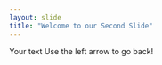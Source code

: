 ```yaml
---
layout: slide 
title: "Welcome to our Second Slide"
---
```

Your text
Use the left arrow to go back!
